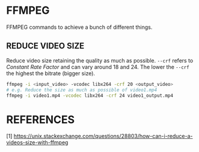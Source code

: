 # FFMPEG

FFMPEG commands to achieve a bunch of different things.

## REDUCE VIDEO SIZE

Reduce video size retaining the quality as much as possible. `--crf` refers to *Constant Rate Factor* and can vary around 18 and 24. The lower the `--crf` the highest the bitrate (bigger size).

```bash
ffmpeg -i <input_video> -vcodec libx264 -crf 20 <output_video>
# e.g. Reduce the size as much as possible of video1.mp4
ffmpeg -i video1.mp4 -vcodec libx264 -crf 24 video1_output.mp4
```



# REFERENCES

[1] https://unix.stackexchange.com/questions/28803/how-can-i-reduce-a-videos-size-with-ffmpeg
